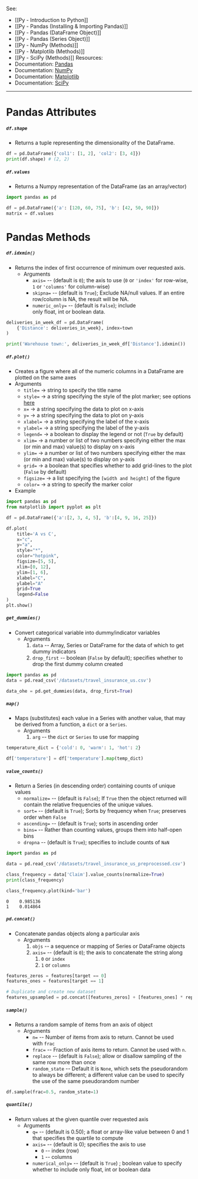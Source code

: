 See:
* [[Py - Introduction to Python]]
* [[Py - Pandas (Installing & Importing Pandas)]]
* [[Py - Pandas (DataFrame Object)]]
* [[Py - Pandas (Series Object)]]
* [[Py - NumPy (Methods)]]
* [[Py - Matplotlib (Methods)]]
* [[Py - SciPy (Methods)]]
Resources:
* Documentation: [Pandas](https://pandas.pydata.org/docs/)
* Documentation: [NumPy](https://numpy.org/doc/stable/index.html)
* Documentation: [Matplotlib](https://matplotlib.org/)
* Documentation: [SciPy](https://docs.scipy.org/doc/scipy/index.html)

---

# Pandas Attributes
##### `df.shape`
* Returns a tuple representing the dimensionality of the DataFrame.
```Python
df = pd.DataFrame({'col1': [1, 2], 'col2': [3, 4]})
print(df.shape) # (2, 2)
```

##### `df.values`
* Returns a Numpy representation of the DataFrame (as an array/vector)
```Python
import pandas as pd

df = pd.DataFrame({'a': [120, 60, 75], 'b': [42, 50, 90]})
matrix = df.values
```


# Pandas Methods

##### `df.idxmin()`
* Returns the index of first occurrence of minimum over requested axis.
	* Arguments
		* `axis=` -- (default is `0`); the axis to use (`0` or `'index'` for row-wise, `1` or `'columns'` for column-wise)
		* `skipna=` -- (default is `True`); Exclude NA/null values. If an entire row/column is NA, the result will be NA.
		* `numeric_only=` -- (default is `False`); include only float, int or boolean data.
```Python
deliveries_in_week_df = pd.DataFrame(
    {'Distance': deliveries_in_week}, index=town
)

print('Warehouse town:', deliveries_in_week_df['Distance'].idxmin())
```

##### `df.plot()` 
* Creates a figure where all of the numeric columns in a DataFrame are plotted on the same axes
* Arguments
	* `title=` -> string to specify the title name
	* `style=` -> a string specifying the style of the plot marker; see options [here](https://matplotlib.org/stable/api/markers_api.html)
	* `x=` -> a string specifying the data to plot on x-axis
	* `y=` -> a string specifying the data to plot on y-axis
	* `xlabel=` -> a string specifying the label of the x-axis
	* `ylabel=` -> a string specifying the label of the y-axis
	* `legend=` -> a boolean to display the legend or not (`True` by default)
	* `xlim=` -> a number or list of two numbers specifying either the max (or min and max) value(s) to display on x-axis
	* `ylim=` -> a number or list of two numbers specifying either the max (or min and max) value(s) to display on y-axis
	* `grid=` -> a boolean that specifies whether to add grid-lines to the plot (`False` by default)
	* `figsize=` -> a list specifying the `[width and height]` of the figure
	* `color=` -> a string to specify the marker color
* Example
```Python
import pandas as pd
from matplotlib import pyplot as plt

df = pd.DataFrame({'a':[2, 3, 4, 5], 'b':[4, 9, 16, 25]})

df.plot(
    title='A vs C',
    x="c",
    y="a",
    style="*",
    color="hotpink",
    figsize=[5, 5],
    xlim=[0, 12],
    ylim=[1, 6],
    xlabel="C",
    ylabel="A"
    grid=True
    legend=False
)
plt.show()
```


##### `get_dummies()`
* Convert categorical variable into dummy/indicator variables
	* Arguments
		1) `data` -- Array, Series or DataFrame for the data of which to get dummy indicators
		2) `drop_first` -- boolean (`False` by default); specifies whether to drop the first dummy column created
```Python
import pandas as pd
data = pd.read_csv('/datasets/travel_insurance_us.csv')

data_ohe = pd.get_dummies(data, drop_first=True)
```

##### `map()`
* Maps (substitutes) each value in a Series with another value, that may be derived from a function, a `dict` or a `Series`.
	* Arguments
		1) `arg` -- the `dict` or `Series` to use for mapping
```Python
temperature_dict = {'cold': 0, 'warm': 1, 'hot': 2}

df['temperature'] = df['temperature'].map(temp_dict)
```

##### `value_counts()`
* Return a Series (in descending order) containing counts of unique values
	* `normalize=` -- (default is `False`); If `True` then the object returned will contain the relative frequencies of the unique values.
	* `sort=` -- (default is `True`); Sorts by frequency when `True`; preserves order when `False`
	* `ascending=` -- (default is `True`); sorts in ascending order
	* `bins=` -- Rather than counting values, groups them into half-open bins
	* `dropna` -- (default is `True`); specifies to include counts of `NaN`
```python
import pandas as pd

data = pd.read_csv('/datasets/travel_insurance_us_preprocessed.csv')

class_frequency = data['Claim'].value_counts(normalize=True)
print(class_frequency)

class_frequency.plot(kind='bar')
```

```Result
0    0.985136
1    0.014864
```

##### `pd.concat()`
* Concatenate pandas objects along a particular axis
	* Arguments
		1) `objs` -- a sequence or mapping of Series or DataFrame objects
		2) `axis=` -- (default is `0`); the axis to concatenate the string along 
			1) `0` or `index`
			2) `1` or `columns`
```Python
features_zeros = features[target == 0]
features_ones = features[target == 1]

# Duplicate and create new dataset
features_upsampled = pd.concat([features_zeros] + [features_ones] * repeat)
```

##### `sample()`
* Returns a random sample of items from an axis of object
	* Arguments
		* `n=` -- Number of items from axis to return. Cannot be used with `frac`
		* `frac=` -- Fraction of axis items to return. Cannot be used with `n`.
		* `replace` -- (default is `False`); allow or disallow sampling of the same row more than once
		* `random_state` -- Default it is `None`, which sets the pseudorandom to always be different; a different value can be used to specify the use of the same pseudorandom number
```Python
df.sample(frac=0.5, random_state=1)
```

##### `quantile()`
* Return values at the given quantile over requested axis
	* Arguments
		* `q=` -- (default is 0.50); a float or array-like value between 0 and 1 that specifies the quartile to compute
		* `axis=` -- (default is 0); specifies the axis to use
			* `0` -- index (row)
			* `1` -- columns
		* `numerical_only=` -- (default is `True`) ; boolean value to specify whether to include only float, int or boolean data